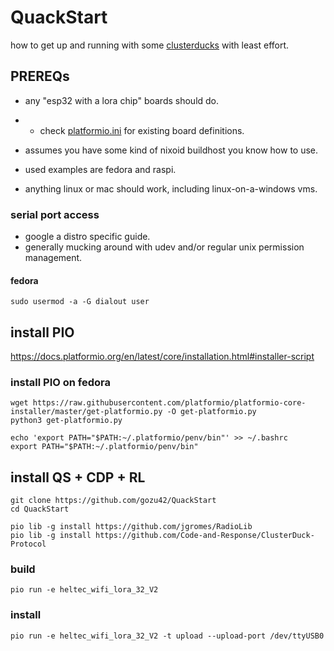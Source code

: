 
# QuackStart

how to get up and running with some [clusterducks](https://github.com/Code-and-Response/ClusterDuck-Protocol) with least effort.



## PREREQs

* any "esp32 with a lora chip" boards should do. 
* * check [platformio.ini](platformio.ini) for existing board definitions.

* assumes you have some kind of nixoid buildhost you know how to use.
* used examples are fedora and raspi.
* anything linux or mac should work, including linux-on-a-windows vms.


### serial port access

* google a distro specific guide.
* generally mucking around with udev and/or regular unix permission management.


#### fedora

```
sudo usermod -a -G dialout user
```




## install PIO

https://docs.platformio.org/en/latest/core/installation.html#installer-script


### install PIO on fedora

```
wget https://raw.githubusercontent.com/platformio/platformio-core-installer/master/get-platformio.py -O get-platformio.py
python3 get-platformio.py

echo 'export PATH="$PATH:~/.platformio/penv/bin"' >> ~/.bashrc
export PATH="$PATH:~/.platformio/penv/bin"
```


## install QS + CDP + RL

```
git clone https://github.com/gozu42/QuackStart
cd QuackStart

pio lib -g install https://github.com/jgromes/RadioLib
pio lib -g install https://github.com/Code-and-Response/ClusterDuck-Protocol
```

### build

```
pio run -e heltec_wifi_lora_32_V2
```

### install

```
pio run -e heltec_wifi_lora_32_V2 -t upload --upload-port /dev/ttyUSB0
```


